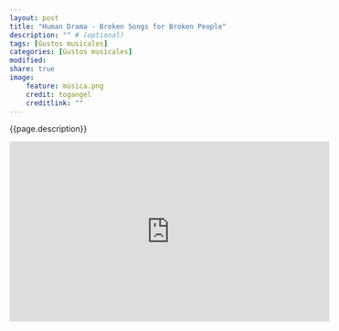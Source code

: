 ```yaml
---
layout: post
title: "Human Drama - Broken Songs for Broken People"
description: "" # (optional)
tags: [Gustos musicales]
categories: [Gustos musicales]
modified:
share: true
image:
    feature: música.png
    credit: togangel
    creditlink: ""
---
```


<style>
  img
  {
    display: block;
    float: none;
    margin-left: auto;
    margin-right: auto;
  }
</style>
{{page.description}}
<!--more-->

<iframe width="560" height="315" src="https://www.youtube-nocookie.com/embed/F-2FteqCNiM?controls=0" frameborder="0" allow="accelerometer; autoplay; encrypted-media; gyroscope; picture-in-picture" allowfullscreen></iframe>

